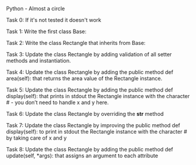 Python - Almost a circle

Task 0: If it's not tested it doesn't work 


Task 1: Write the first class Base:

Task 2: Write the class Rectangle that inherits from Base:

Task 3: Update the class Rectangle by adding validation of all setter methods and instantiation. 

Task 4: Update the class Rectangle by adding the public method def area(self): that returns the area value of the Rectangle instance.

Task 5: Update the class Rectangle by adding the public method def display(self): that prints in stdout the Rectangle instance with the character # - you don’t need to handle x and y here.

Task 6: Update the class Rectangle by overriding the __str__ method 

Task 7: Update the class Rectangle by improving the public method def display(self): to print in stdout the Rectangle instance with the character # by taking care of x and y

Task 8: Update the class Rectangle by adding the public method def update(self, *args): that assigns an argument to each attribute